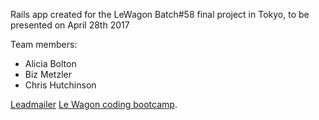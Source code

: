 Rails app created for the LeWagon Batch#58 final project in Tokyo, to be presented on April 28th 2017

Team members:
- Alicia Bolton
- Biz Metzler
- Chris Hutchinson

[Leadmailer](https://www.leadmailer.pro)
[Le Wagon coding bootcamp](https://www.lewagon.com).
